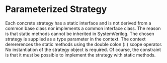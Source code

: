Parameterized Strategy
======================

Each concrete strategy has a static interface and is not derived from
a common base class nor implements a common interface class.  The
reason is that static methods cannot be inherited in SystemVerilog.
The chosen strategy is supplied as a type parameter in the context.
The context derererences the static methods using the double colon
(::) scope operator.  No instantiation of the strategy object is
required.  Of course, the constraint is that it must be possible to
implement the strategy with static methods.